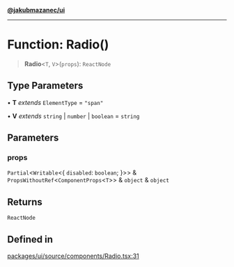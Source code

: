 [**@jakubmazanec/ui**](../README.md)

---

# Function: Radio()

> **Radio**\<`T`, `V`\>(`props`): `ReactNode`

## Type Parameters

• **T** _extends_ `ElementType` = `"span"`

• **V** _extends_ `string` \| `number` \| `boolean` = `string`

## Parameters

### props

`Partial`\<`Writable`\<\{ `disabled`: `boolean`; \}\>\> &
`PropsWithoutRef`\<`ComponentProps`\<`T`\>\> & `object` & `object`

## Returns

`ReactNode`

## Defined in

[packages/ui/source/components/Radio.tsx:31](https://github.com/jakubmazanec/tools/blob/92d3fc1374d1ad6d45198d05d061e0f856a89434/packages/ui/source/components/Radio.tsx#L31)
